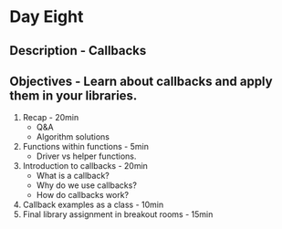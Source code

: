 # Day Eight
## Description - Callbacks
## Objectives - Learn about callbacks and apply them in your libraries.
1. Recap - 20min
    - Q&A
    - Algorithm solutions
2. Functions within functions - 5min
    - Driver vs helper functions.
3. Introduction to callbacks - 20min
    - What is a callback?
    - Why do we use callbacks?
    - How do callbacks work?
4. Callback examples as a class - 10min
5. Final library assignment in breakout rooms - 15min